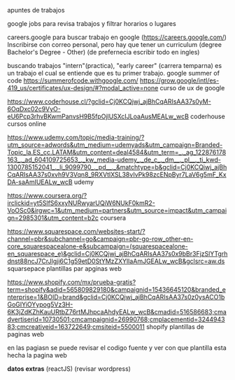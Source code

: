 apuntes de trabajos

google jobs para revisa trabajos y filtrar horarios o lugares 

careers.google para buscar trabajo en google (https://careers.google.com/)
Inscribirse con correo personal, pero hay que tener un curriculum (degree Bachelor's Degree - Other)
(de prefernecia escribir todo en ingles)

buscando trabajos "intern"(practica), "early career" (carrera temparna) es un trabajo el cual se entiende que es tu primer trabajo.
google summer of code https://summerofcode.withgoogle.com/
https://grow.google/intl/es-419_us/certificates/ux-design/#?modal_active=none curso de ux de google

https://www.coderhouse.cl/?gclid=Cj0KCQjwj_ajBhCqARIsAA37s0yM-6OqDxc02c9VyO-eU6Pcp3rhvBKwmPanvsH9B5fpOjlUSXcIJLoaAusMEALw_wcB coderhouse cursos online 

https://www.udemy.com/topic/media-training/?utm_source=adwords&utm_medium=udemyads&utm_campaign=Branded-Topic_la.ES_cc.LATAM&utm_content=deal4584&utm_term=_._ag_122876178163_._ad_604109725653_._kw_media-udemy_._de_c_._dm__._pl__._ti_kwd-1300785152041_._li_9099790_._pd__._&matchtype=b&gclid=Cj0KCQjwj_ajBhCqARIsAA37s0xvh9V3Vqn8_9RXVtlXSL38vIvPk98zcENpByr7LaV6g5mF_KxDA-saAmIUEALw_wcB udemy 

https://www.coursera.org/?irclickid=yt5SlfS6xxyNURwyarUQiW6NUkF0kmR2-VoOSc0&irgwc=1&utm_medium=partners&utm_source=impact&utm_campaign=2985301&utm_content=b2c coursera 

https://www.squarespace.com/websites-start/?channel=pbr&subchannel=go&campaign=pbr-go-row_other-en-core_squarespacealone-e&subcampaign=(squarespacealone-en_squarespace_e)&gclid=Cj0KCQjwj_ajBhCqARIsAA37s0x9bBr3FjzSlYTgrhdnst88ncJ7CrJlgji6C1g59etD0StYMzZXYlIaAmJGEALw_wcB&gclsrc=aw.ds squarsepace plantillas par apginas web 

https://www.shopify.com/mx/prueba-gratis?term=shopify&adid=565809829180&campaignid=15436645120&branded_enterprise=1&BOID=brand&gclid=Cj0KCQjwj_ajBhCqARIsAA37s0z0ysACO1bGoGIYiOYypog5Vz3H-6K3jZdKZhKauURtbZ76rtMJhpcaAhdyEALw_wcB&cmadid=516586683;cmadvertiserid=10730501;cmcampaignid=26990768;cmplacementid=324494383;cmcreativeid=163722649;cmsiteid=5500011 shopify plantillas de paginas web 

en las pagiasn se puede revisar el codigo fuente y ver con que plantilla esta hecha la pagina web

**datos extras** 
(reactJS)
(revisar wordpress)

